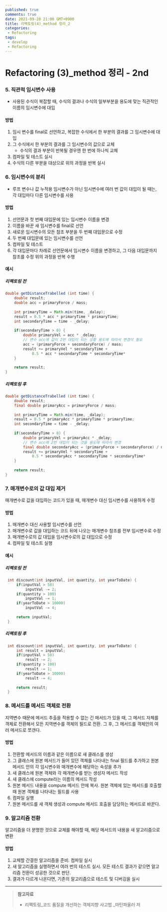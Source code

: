 ```yaml
---
published: true
comments: true
date: 2021-09-28 21:00 GMT+0900
title: 리팩토링(4)_method 정리_2
categories:
 - Refactoring
tags:
 - develop
 - Refactoring
---
```


# Refactoring (3)_method 정리 - 2nd

### 5. 직관적 임시변수 사용

* 사용된 수식이 복잡할 때, 수식의 결과나 수식의 일부부분을 용도에 맞는 직관적인 이름의 임시변수에 대입



#### 방법

1. 임시 변수를 final로 선언하고, 복잡한 수식에서 한 부분의 결과를 그 임시변수에 대입
2. 그 수식에서 한 부분의 결과를 그 임시변수의 값으로 교체
   * 수식의 결과 부분이 반복될 경우엔 한 번에 하나씩 교체
3. 컴파일 및 테스트 실시
4. 수식의 다른 부분을 대상으로 위의 과정을 반복 실시



### 6. 임시변수의 분리

* 루프 변수나 값 누적용 임시변수가 아닌 임시변수에 여러 번 값이 대입이 될 때는, 
  각 대입마다 다른 임시변수를 사용



#### 방법

1. 선언문과 첫 번째 대입문에 있는 임시변수 이름을 변경
2. 이름을 바꾼 새 임시변수를 final로 선언
3. 새로운 임시변수의 모든 참조 부분을 두 번째 대입문으로 수정
4. 두 번째 대입문에 있는 임시변수를 선언
5. 컴파일 및 테스트
6. 각 대입문마다 차례로 선언문에서 임시변수 이름을 변경하고, 그 다음 대입문까지 참조를 수정 
   위의 과정을 반복 수행



#### 예시

##### 리팩토링 전

```java
double getDistanceTrabelled (int time) {
	double result;
	double acc = primaryForce / mass;
	
	int primaryTime = Math.min(time, _dalay);
	result = 0.5 * acc * primaryTime * primaryTime;
	int secondaryTime = time - _delay;
	
	if(secondaryTime > 0) {
		double primaryVel = acc * _delay;
        // 변수 acc에 값이 2번 대입이 되는 상황 용도에 따라서 변경이 필요
		acc = (primaryForce + secondaryForce) / mass;
		result += primaryVel * secondaryTime + 
			0.5 * acc * secondaryTime * secondaryTime*
	}
	
	return result;
}
```



##### 리팩토링 후

```java
double getDistanceTrabelled (int time) {
	double result;
	final double primaryAcc = primaryForce / mass;
	
	int primaryTime = Math.min(time, _dalay);
	result = 0.5 * primaryAcc * primaryTime * primaryTime;
	int secondaryTime = time - _delay;
	
	if(secondaryTime > 0) {
		double primaryVel = primaryAcc * _delay;
        // 변수 acc에 2번 대입이 되는 것을 용도에 따라서 변경
		final double secondaryAcc = (primaryForce + secondaryForce) / mass;
		result += primaryVel * secondaryTime + 
			0.5 * secondaryAcc * secondaryTime * secondaryTime*
	}
	
	return result;
}
```



### 7. 매개변수로의 값 대입 제거

매개변수로 값을 대입하는 코드가 있을 때, 매개변수 대신 임시변수를 사용하게 수정



#### 방법

1. 매개변수 대신 사용할 임시변수를 선언
2. 매개변수로 값을 대입하는 코드 뒤에 나오는 매개변수 참조를 전부 임시변수로 수정
3. 매개변수로의 값 대입을 임시변수로의 값 대입으로 수정
4. 컴파일 및 테스트 실행



#### 예시

##### 리팩토링 전

```c++
 int discount(int inputVal, int quantity, int yearToDate) {
     if(inputVal > 50)
         inputVal -= 2;
     if(quantity > 100)
         inputVal -= 1;
     if(yearToDate > 10000)
         inputVal -= 4;
     
     return inputVal;
 }
```



##### 리팩토링 후

```c++
 int discount(int inputVal, int quantity, int yearToDate) {
     int result = inputVal;
     if(inputVal > 50)
         result -= 2;
     if(quantity > 100)
         result -= 1;
     if(yearToDate > 10000)
         result -= 4;
     
     return result;
 }
```



### 8. 메서드를 메서드 객체로 전환

지역변수 때문에 메서드 추출을 적용할 수 없는 긴 매서드가 있을 때,
그 메서드 자체를 객체로 전환해서 모든 지역변수를 객체의 필드로 전환. 
그 후,  그 메서드를 객체안의 여러 메서드로 쪼갠다.



#### 방법

1. 전환할 메서드의 이름과 같은 이름으로 새 클래스를 생성
2. 그 클래스에 원본 메서드가 들어 있던 객체를 나타내는  final 필드를 추가하고 
   원본 메서드 안의 각 임시변수와 매개변수에 해당하는 속성을 추가
3. 새 클래스에 원본 객체와 각 매개변수를 받는 생성자 메서드 작성
4. 새 클래스에 compute라는 이름의 메서드 작성
5. 원본 메서드 내용을 compute 메서드 안에 복사. 원본 객체에 있는 메서드를 호출할 때 원본 객체를 나타내는 필드를 사용
6. 컴파일 실행
7. 원본 메서드를 새 객체 생성과 compute 메서드 호출을 담당하는 메서드로 바꾼다.



### 9. 알고리즘 전환

알고리즘을 더 분명한 것으로 교체를 해야할 때, 해당 메서드의 내용을 새 알고리즘으로 변환



#### 방법

1. 교체할 간결한 알고리즘을 준비. 컴파일 실시
2. 새 알고리즘을 실행하면서 여러 번의 테스트 실시. 
   모든 테스트 결과가 같으면 알고리즘 전환이 성공한 것으로 판단.
3. 결과가 다르게 나온다면, 기존의 알고리즘으로 테스트 및 디버깅을 실시



------

> **참고자료**
>
> - 리팩토링_코드 품질을 개선하는 객체지향 사고법 _마틴파울러 저

